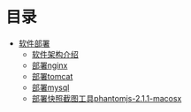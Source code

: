 # 目录

* [软件部署]()
    * [软件架构介绍](deploy-summary.md)
    * [部署nginx](nginx.md)
    * [部署tomcat](tomcat.md)
    * [部署mysql](mysql.md)
    * [部署快照截图工具phantomjs-2.1.1-macosx]()

